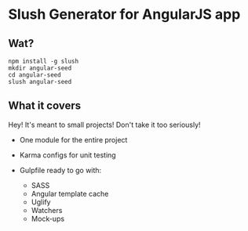 # Slush Generator for AngularJS app

## Wat?

```
npm install -g slush
mkdir angular-seed
cd angular-seed
slush angular-seed

```

## What it covers

Hey! It's meant to small projects! Don't take it too seriously!

- One module for the entire project

- Karma configs for unit testing

- Gulpfile ready to go with:
	- SASS
	- Angular template cache
	- Uglify
	- Watchers
	- Mock-ups